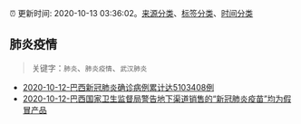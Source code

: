 :alarm_clock: 更新时间: 2020-10-13 03:36:02。[来源分类](../README.md)、[标签分类](../TAGS.md)、[时间分类](../TIMELINE.md)

## 肺炎疫情


> 关键字：`肺炎`、`肺炎疫情`、`武汉肺炎`



- [2020-10-12-巴西新冠肺炎确诊病例累计达5103408例](http://app.cctv.com/special/cportal/detail/arti/index.html?id=ArtiYUpzCESOpvxopCbtisQd201013&isfromapp=1) 
- [2020-10-12-巴西国家卫生监督局警告地下渠道销售的“新冠肺炎疫苗”均为假冒产品](http://app.cctv.com/special/cportal/detail/arti/index.html?id=ArtiQwwutHO6SPujk76RGjr9201013&isfromapp=1) 